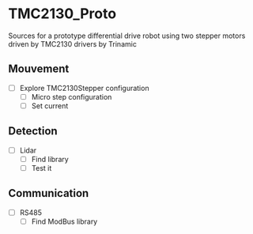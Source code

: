 # TMC2130_Proto
Sources for a prototype differential drive robot using two stepper motors driven by TMC2130 drivers by Trinamic

## Mouvement
- [ ] Explore TMC2130Stepper configuration
  - [ ] Micro step configuration
  - [ ] Set current

## Detection
- [ ] Lidar
  - [ ] Find library
  - [ ] Test it

## Communication
- [ ] RS485
  - [ ] Find ModBus library
